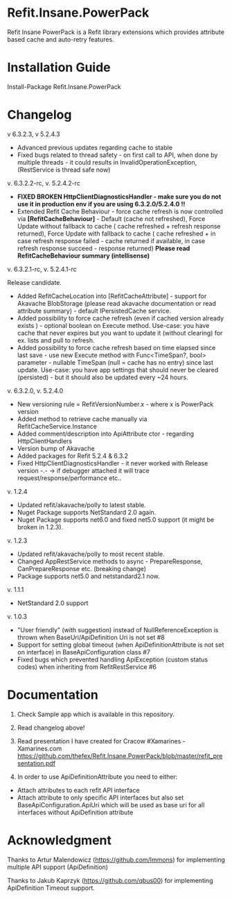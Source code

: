 # Refit.Insane.PowerPack
Refit Insane PowerPack is a Refit library extensions which provides attribute based cache and auto-retry features.

# Installation Guide
Install-Package Refit.Insane.PowerPack

# Changelog
v 6.3.2.3, v 5.2.4.3

- Advanced previous updates regarding cache to stable
- Fixed bugs related to thread safety - on first call to API, when done by multiple threads - it could results in InvalidOperationException,
  (RestService is thread safe now)

v. 6.3.2.2-rc, v. 5.2.4.2-rc
- **FIXED BROKEN HttpClientDiagnosticsHandler - make sure you do not use it in production env if you are using 6.3.2.0/5.2.4.0 !!**
- Extended Refit Cache Behaviour - force cache refresh is now controlled via **[RefitCacheBehaviour]** - Default (cache not refreshed), Force Update without fallback to cache ( cache refreshed + refresh response returned), Force Update with fallback to cache ( cache refreshed + in case refresh response failed - cache returned if available, in case refresh response succeed - response returned) **Please read RefitCacheBehaviour summary (intellisense)**

v. 6.3.2.1-rc, v. 5.2.4.1-rc

Release candidate.

- Added RefitCacheLocation into [RefitCacheAttribute] - support for Akavache BlobStorage (please read akavache documentation or read attribute summary) - default IPersistedCache service.
- Added possibility to force cache refresh (even if cached version already exists ) - optional boolean on Execute method. Use-case: you have cache that never expires but you want to update it (without clearing) for ex. lists and pull to refresh. 
- Added possibility to force cache refresh based on time elapsed since last save - use new Execute method with Func<TimeSpan?, bool> parameter - nullable TimeSpan (null = cache has no entry) since last update. Use-case: you have app settings that should never be cleared (persisted) - but it should also be updated every ~24 hours.  

v. 6.3.2.0, v. 5.2.4.0

- New versioning rule = RefitVersionNumber.x - where x is PowerPack version
- Added method to retrieve cache manually via RefitCacheService.Instance
- Added comment/description into ApiAttribute ctor - regarding HttpClientHandlers
- Version bump of Akavache
- Added packages for Refit 5.2.4 & 6.3.2
- Fixed HttpClientDiagnosticsHandler - it never worked with Release version -.- -> if debugger attached it will trace request/response/performance etc..

v. 1.2.4
- Updated refit/akavache/polly to latest stable.
- Nuget Package supports NetStandard 2.0 again.
- Nuget Package supports net6.0 and fixed net5.0 support (it might be broken in 1.2.3).

v. 1.2.3
- Updated refit/akavache/polly to most recent stable.
- Changed AppRestService methods to async - PrepareResponse, CanPrepareResponse etc. (breaking change)
- Package supports net5.0 and netstandard2.1 now.

v. 1.1.1

- NetStandard 2.0 support

v. 1.0.3

- "User friendly" (with suggestion) instead of NullReferenceException is thrown when BaseUri/ApiDefinition Uri is not set #8
- Support for setting global timeout (when ApiDefinitionAttribute is not set on interface) in BaseApiConfiguration class #7
- Fixed bugs which prevented handling ApiException (custom status codes) when inheriting from RefitRestService #6


# Documentation
1. Check Sample app which is available in this repository. 
2. Read changelog above!
3. Read presentation I have created for Cracow #Xamarines - Xamarines.com
https://github.com/thefex/Refit.Insane.PowerPack/blob/master/refit_presentation.pdf

4. In order to use ApiDefinitionAttribute you need to either:
* Attach attributes to each refit API interface
* Attach attribute to only specific API interfaces but also set BaseApiConfiguration.ApiUri which will be used as base uri for all interfaces without ApiDefinition attribute

# Acknowledgment
Thanks to Artur Malendowicz (https://github.com/Immons) for implementing multiple API support (ApiDefinition)

Thanks to Jakub Kaprzyk (https://github.com/qbus00) for implementing ApiDefinition Timeout support.
